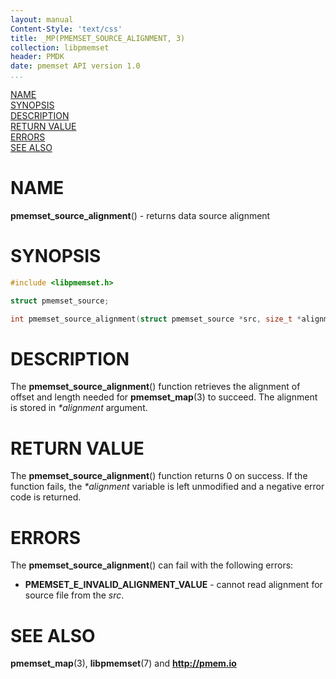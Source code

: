 ```yaml
---
layout: manual
Content-Style: 'text/css'
title: _MP(PMEMSET_SOURCE_ALIGNMENT, 3)
collection: libpmemset
header: PMDK
date: pmemset API version 1.0
...
```


[comment]: <> (SPDX-License-Identifier: BSD-3-Clause)
[comment]: <> (Copyright 2021-2022, Intel Corporation)

[comment]: <> (pmemset_source_alignment.3 -- man page for pmemset_source_alignment)

[NAME](#name)<br />
[SYNOPSIS](#synopsis)<br />
[DESCRIPTION](#description)<br />
[RETURN VALUE](#return-value)<br />
[ERRORS](#errors)<br />
[SEE ALSO](#see-also)<br />

# NAME #

**pmemset_source_alignment**() - returns data source alignment

# SYNOPSIS #

```c
#include <libpmemset.h>

struct pmemset_source;

int pmemset_source_alignment(struct pmemset_source *src, size_t *alignment);

```

# DESCRIPTION #

The **pmemset_source_alignment**() function retrieves the alignment of offset and
length needed for **pmemset_map**(3) to succeed. The alignment is stored in
*\*alignment* argument.

# RETURN VALUE #

The **pmemset_source_alignment**() function returns 0 on success.
If the function fails, the *\*alignment* variable is left unmodified and a negative
error code is returned.

# ERRORS #

The **pmemset_source_alignment**() can fail with the following errors:

* **PMEMSET_E_INVALID_ALIGNMENT_VALUE** - cannot read alignment for source file
from the *src*.

# SEE ALSO #

**pmemset_map**(3), **libpmemset**(7) and **<http://pmem.io>**
